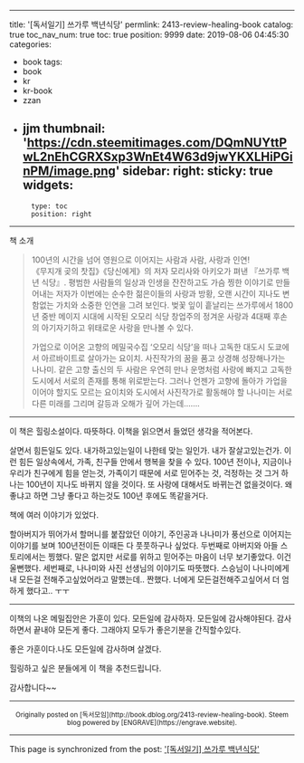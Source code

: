 
---
title: '[독서일기] 쓰가루 백년식당'
permlink: 2413-review-healing-book
catalog: true
toc_nav_num: true
toc: true
position: 9999
date: 2019-08-06 04:45:30
categories:
- book
tags:
- book
- kr
- kr-book
- zzan
- jjm
thumbnail: 'https://cdn.steemitimages.com/DQmNUYttPwL2nEhCGRXSxp3WnEt4W63d9jwYKXLHiPGinPM/image.png'
sidebar:
    right:
        sticky: true
widgets:
    -
        type: toc
        position: right
---


<p>책 소개</p>
<blockquote><p>100년의 시간을 넘어 영원으로 이어지는 사람과 사람, 사랑과 인연!<br />
《무지개 곶의 찻집》《당신에게》의 저자 모리사와 아키오가 펴낸 『쓰가루 백년 식당』. 평범한 사람들의 일상과 인생을 잔잔하고도 가슴 찡한 이야기로 만들어내는 저자가 이번에는 순수한 젊은이들의 사랑과 방황, 오랜 시간이 지나도 변함없는 가치와 소중한 인연을 그려 보인다. 벚꽃 잎이 흩날리는 쓰가루에서 1800년 중반 메이지 시대에 시작된 오모리 식당 창업주의 정겨운 사랑과 4대째 후손의 아기자기하고 위태로운 사랑을 만나볼 수 있다.</p>
<p>가업으로 이어온 고향의 메밀국수집 ‘오모리 식당’을 떠나 고독한 대도시 도쿄에서 아르바이트로 살아가는 요이치. 사진작가의 꿈을 품고 상경해 성장해나가는 나나미. 같은 고향 출신의 두 사람은 우연히 만나 운명처럼 사랑에 빠지고 고독한 도시에서 서로의 존재를 통해 위로받는다. 그러나 언젠가 고향에 돌아가 가업을 이어야 할지도 모르는 요이치와 도시에서 사진작가로 활동해야 할 나나미는 서로 다른 미래를 그리며 갈등과 오해가 깊어 가는데…….</p></blockquote>
<hr />

<p>이 책은 힐링소설이다. 따뜻하다. 이책을 읽으면서 들었던 생각을 적어본다.</p>
<p>살면서 힘든일도 있다. 내가하고있는일이 나한테 맞는 일인가. 내가 잘살고있는건가. 이런 힘든 일상속에서, 가족, 친구들 안에서 행복을 찾을 수 있다. 100년 전이나, 지금이나 우리가 친구에게 힘을 얻는것, 가족이기 때문에 서로 믿어주는 것, 걱정하는 것 그거 하나는 100년이 지나도 바뀌지 않을 것이다. 또 사랑에 대해서도 바뀌는건 없을것이다. 왜 좋냐고 하면 그냥 좋다고 하는것도 100년 후에도 똑같을거다.</p>
<p>책에 여러 이야기가 있었다.</p>
<p>할아버지가 뛰어가서 할머니를 붙잡았던 이야기, 주인공과 나나미가 풍선으로 이어지는 이야기를 보며 100년전이든 이때든 다 풋풋하구나 싶었다. 두번째로 아버지와 아들 스토리에서는 찡했다. 말은 없지만 서로를 위하고 믿어주는 마음이 너무 보기좋았다. 이건 울뻔했다. 세번째로, 나나미와 사진 선생님의 이야기도 따뜻했다. 스승님이 나나미에게 내 모든걸 전해주고싶었어라고 말헀는데.. 짠했다. 너에게 모든걸전해주고싶어서 더 엄하게 했다고.. ㅜㅜ</p>
<hr />
<p>이책의 나온 메밀집안은 가훈이 있다. 모든일에 감사하자. 모든일에 감사해야된다. 감사하면서 끝내야 모든게 좋다. 그래야지 모두가 좋은기분을 간직할수있다.</p>
<p>좋은 가훈이다.나도 모든일에 감사하며 살겠다.</p>
<p>힐링하고 싶은 분들에게 이 책을 추천드립니다.</p>
<p>감사합니다~~</p>


***
<center><sup>Originally posted on [독서모임](http://book.dblog.org/2413-review-healing-book). Steem blog powered by [ENGRAVE](https://engrave.website).</sup></center>

- - -

This page is synchronized from the post: ['[독서일기] 쓰가루 백년식당'](https://steemit.com/@jacobyu/2413-review-healing-book)
